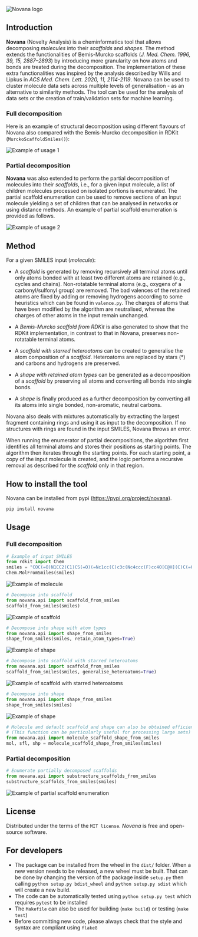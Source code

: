 ![Novana logo](https://github.com/ghiander/novana/blob/main/docs/static/logo.png?raw=true)


## Introduction
**Novana** (Novelty Analysis) is a cheminformatics tool that allows decomposing *molecules* into their *scaffolds* and *shapes*. The method extends the functionalities of Bemis-Murcko scaffolds (*J. Med. Chem. 1996, 39, 15, 2887–2893*) by introducing more granularity on how atoms and bonds are treated during the decomposition. The implementation of these extra functionalities was inspired by the analysis described by Wills and Lipkus in *ACS Med. Chem. Lett. 2020, 11, 2114-2119*. Novana can be used to cluster molecule data sets across multiple levels of generalisation - as an alternative to similarity methods. The tool can be used for the analysis of data sets or the creation of train/validation sets for machine learning.

### Full decomposition
Here is an example of structural decomposition using different flavours of Novana also compared with the Bemis-Murcko decomposition in RDKit (`MurckoScaffoldSmiles()`):

![Example of usage 1](https://github.com/ghiander/novana/blob/main/docs/static/example_1.png?raw=true)

### Partial decomposition
**Novana** was also extended to perform the partial decomposition of molecules into their *scaffolds*, i.e., for a given input molecule, a list of children molecules processed on isolated portions is enumerated. The partial scaffold enumeration can be used to remove sections of an input molecule yielding a set of children that can be analysed in networks or using distance methods. An example of partial scaffold enumeration is provided as follows.

![Example of usage 2](https://github.com/ghiander/novana/blob/main/docs/static/example_2.png?raw=true)

## Method
For a given SMILES input (*molecule*):
- A *scaffold* is generated by removing recursively all terminal atoms until only atoms bonded with at least two different atoms are retained (e.g., cycles and chains). Non-rotatable terminal atoms (e.g., oxygens of a carbonyl/sulfonyl group) are removed. The bad valences of the retained atoms are fixed by adding or removing hydrogens according to some heuristics which can be found in `valence.py`. The charges of atoms that have been modified by the algorithm are neutralised, whereas the charges of other atoms in the input remain unchanged.

- A *Bemis-Murcko scaffold from RDKit* is also generated to show that the RDKit implementation, in contrast to that in Novana, preserves non-rotatable terminal atoms.

- A *scaffold with starred heteroatoms* can be created to generalise the atom composition of a *scaffold*. Heteroatoms are replaced by stars (*) and carbons and hydrogens are preserved.

- A *shape with retained atom types* can be generated as a decomposition of a *scaffold* by preserving all atoms and converting all bonds into single bonds.

- A *shape* is finally produced as a further decomposition by converting all its atoms into single bonded, non-aromatic, neutral carbons.

Novana also deals with mixtures automatically by extracting the largest fragment containing rings and using it as input to the decomposition. If no structures with rings are found in the input SMILES, Novana throws an error.

When running the enumerator of partial decompositions, the algorithm first identifies all terminal atoms and stores their positions as starting points. The algorithm then iterates through the starting points. For each starting point, a copy of the input molecule is created, and the logic performs a recursive removal as described for the *scaffold* only in that region.

## How to install the tool
Novana can be installed from pypi (https://pypi.org/project/novana).
```bash
pip install novana
```

## Usage
### Full decomposition
```python
# Example of input SMILES
from rdkit import Chem
smiles = "COC(=O)N1CC2(C1)CS(=O)(=Nc1cc(C)c3c(Nc4ccc(F)cc4O[C@H](C)C(=O)NCC(F)(F)F)ncnc3c1)C2"
Chem.MolFromSmiles(smiles)
```
![Example of molecule](https://github.com/ghiander/novana/blob/main/docs/static/example_molecule.png?raw=true)

```python
# Decompose into scaffold
from novana.api import scaffold_from_smiles
scaffold_from_smiles(smiles)
```
![Example of scaffold](https://github.com/ghiander/novana/blob/main/docs/static/example_scaffold.png?raw=true)

```python
# Decompose into shape with atom types
from novana.api import shape_from_smiles
shape_from_smiles(smiles, retain_atom_types=True)
```
![Example of shape](https://github.com/ghiander/novana/blob/main/docs/static/example_shape_atom_types.png?raw=true)

```python
# Decompose into scaffold with starred heteroatoms
from novana.api import scaffold_from_smiles
scaffold_from_smiles(smiles, generalise_heteroatoms=True)
```
![Example of scaffold with starred heteroatoms](https://github.com/ghiander/novana/blob/main/docs/static/example_scaffold_starred.png?raw=true)

```python
# Decompose into shape
from novana.api import shape_from_smiles
shape_from_smiles(smiles)
```
![Example of shape](https://github.com/ghiander/novana/blob/main/docs/static/example_shape.png?raw=true)

```python
# Molecule and default scaffold and shape can also be obtained efficiently in one run
# (This function can be particularly useful for processing large sets)
from novana.api import molecule_scaffold_shape_from_smiles
mol, sfl, shp = molecule_scaffold_shape_from_smiles(smiles)
```

### Partial decomposition
```python
# Enumerate partially decomposed scaffolds
from novana.api import substructure_scaffolds_from_smiles
substructure_scaffolds_from_smiles(smiles)
```
![Example of partial scaffold enumeration](https://github.com/ghiander/novana/blob/main/docs/static/example_enumeration.png?raw=true)

## License
Distributed under the terms of the `MIT license`. *Novana* is free and open-source software.

## For developers
- The package can be installed from the wheel in the `dist/` folder. When a new version needs to be released, a new wheel must be built. That can be done by changing the version of the package inside `setup.py` then calling `python setup.py bdist_wheel` and `python setup.py sdist` which will create a new build.
- The code can be automatically tested using `python setup.py test` which requires `pytest` to be installed
- The `Makefile` can also be used for building (`make build`) or testing (`make test`)
- Before committing new code, please always check that the style and syntax are compliant using `flake8`
